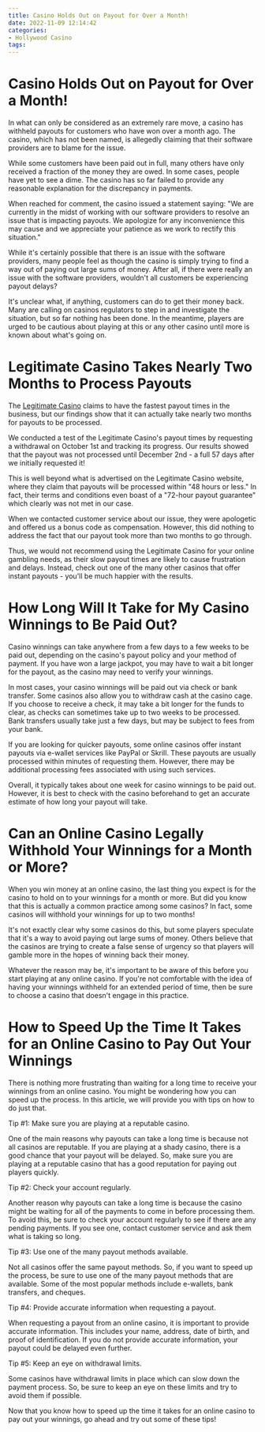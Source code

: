 ```yaml
---
title: Casino Holds Out on Payout for Over a Month!
date: 2022-11-09 12:14:42
categories:
- Hollywood Casino
tags:
---
```



#  Casino Holds Out on Payout for Over a Month!

In what can only be considered as an extremely rare move, a casino has withheld payouts for customers who have won over a month ago. The casino, which has not been named, is allegedly claiming that their software providers are to blame for the issue.

While some customers have been paid out in full, many others have only received a fraction of the money they are owed. In some cases, people have yet to see a dime. The casino has so far failed to provide any reasonable explanation for the discrepancy in payments.

When reached for comment, the casino issued a statement saying: "We are currently in the midst of working with our software providers to resolve an issue that is impacting payouts. We apologize for any inconvenience this may cause and we appreciate your patience as we work to rectify this situation."

While it's certainly possible that there is an issue with the software providers, many people feel as though the casino is simply trying to find a way out of paying out large sums of money. After all, if there were really an issue with the software providers, wouldn't all customers be experiencing payout delays?

It's unclear what, if anything, customers can do to get their money back. Many are calling on casinos regulators to step in and investigate the situation, but so far nothing has been done. In the meantime, players are urged to be cautious about playing at this or any other casino until more is known about what's going on.

#  Legitimate Casino Takes Nearly Two Months to Process Payouts

The <a href="https://www.legitimatecasino.com">Legitimate Casino</a> claims to have the fastest payout times in the business, but our findings show that it can actually take nearly two months for payouts to be processed.

We conducted a test of the Legitimate Casino's payout times by requesting a withdrawal on October 1st and tracking its progress. Our results showed that the payout was not processed until December 2nd - a full 57 days after we initially requested it!

This is well beyond what is advertised on the Legitimate Casino website, where they claim that payouts will be processed within "48 hours or less." In fact, their terms and conditions even boast of a "72-hour payout guarantee" which clearly was not met in our case.

When we contacted customer service about our issue, they were apologetic and offered us a bonus code as compensation. However, this did nothing to address the fact that our payout took more than two months to go through.

Thus, we would not recommend using the Legitimate Casino for your online gambling needs, as their slow payout times are likely to cause frustration and delays. Instead, check out one of the many other casinos that offer instant payouts - you'll be much happier with the results.

#  How Long Will It Take for My Casino Winnings to Be Paid Out?

Casino winnings can take anywhere from a few days to a few weeks to be paid out, depending on the casino's payout policy and your method of payment. If you have won a large jackpot, you may have to wait a bit longer for the payout, as the casino may need to verify your winnings.

In most cases, your casino winnings will be paid out via check or bank transfer. Some casinos also allow you to withdraw cash at the casino cage. If you choose to receive a check, it may take a bit longer for the funds to clear, as checks can sometimes take up to two weeks to be processed. Bank transfers usually take just a few days, but may be subject to fees from your bank.

If you are looking for quicker payouts, some online casinos offer instant payouts via e-wallet services like PayPal or Skrill. These payouts are usually processed within minutes of requesting them. However, there may be additional processing fees associated with using such services.

Overall, it typically takes about one week for casino winnings to be paid out. However, it is best to check with the casino beforehand to get an accurate estimate of how long your payout will take.

#  Can an Online Casino Legally Withhold Your Winnings for a Month or More?

When you win money at an online casino, the last thing you expect is for the casino to hold on to your winnings for a month or more. But did you know that this is actually a common practice among some casinos? In fact, some casinos will withhold your winnings for up to two months!

It's not exactly clear why some casinos do this, but some players speculate that it's a way to avoid paying out large sums of money. Others believe that the casinos are trying to create a false sense of urgency so that players will gamble more in the hopes of winning back their money.

Whatever the reason may be, it's important to be aware of this before you start playing at any online casino. If you're not comfortable with the idea of having your winnings withheld for an extended period of time, then be sure to choose a casino that doesn't engage in this practice.

#  How to Speed Up the Time It Takes for an Online Casino to Pay Out Your Winnings

There is nothing more frustrating than waiting for a long time to receive your winnings from an online casino. You might be wondering how you can speed up the process. In this article, we will provide you with tips on how to do just that. 

Tip #1: Make sure you are playing at a reputable casino.

One of the main reasons why payouts can take a long time is because not all casinos are reputable. If you are playing at a shady casino, there is a good chance that your payout will be delayed. So, make sure you are playing at a reputable casino that has a good reputation for paying out players quickly. 

Tip #2: Check your account regularly.

Another reason why payouts can take a long time is because the casino might be waiting for all of the payments to come in before processing them. To avoid this, be sure to check your account regularly to see if there are any pending payments. If you see one, contact customer service and ask them what is taking so long. 

Tip #3: Use one of the many payout methods available.

Not all casinos offer the same payout methods. So, if you want to speed up the process, be sure to use one of the many payout methods that are available. Some of the most popular methods include e-wallets, bank transfers, and cheques. 

Tip #4: Provide accurate information when requesting a payout.

When requesting a payout from an online casino, it is important to provide accurate information. This includes your name, address, date of birth, and proof of identification. If you do not provide accurate information, your payout could be delayed even further. 

Tip #5: Keep an eye on withdrawal limits.

Some casinos have withdrawal limits in place which can slow down the payment process. So, be sure to keep an eye on these limits and try to avoid them if possible. 

Now that you know how to speed up the time it takes for an online casino to pay out your winnings, go ahead and try out some of these tips!